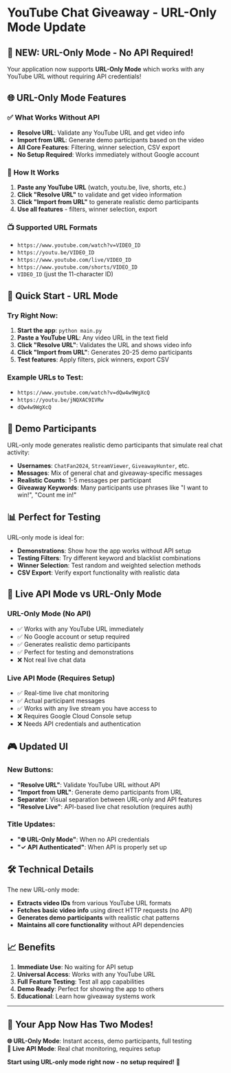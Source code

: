 # YouTube Chat Giveaway - URL-Only Mode Update

## 🎉 **NEW: URL-Only Mode - No API Required!**

Your application now supports **URL-Only Mode** which works with any YouTube URL without requiring API credentials!

## 🌐 **URL-Only Mode Features**

### ✅ **What Works Without API**
- **Resolve URL**: Validate any YouTube URL and get video info
- **Import from URL**: Generate demo participants based on the video
- **All Core Features**: Filtering, winner selection, CSV export
- **No Setup Required**: Works immediately without Google account

### 🔄 **How It Works**
1. **Paste any YouTube URL** (watch, youtu.be, live, shorts, etc.)
2. **Click "Resolve URL"** to validate and get video information
3. **Click "Import from URL"** to generate realistic demo participants
4. **Use all features** - filters, winner selection, export

### 📺 **Supported URL Formats**
- `https://www.youtube.com/watch?v=VIDEO_ID`
- `https://youtu.be/VIDEO_ID`
- `https://www.youtube.com/live/VIDEO_ID`
- `https://www.youtube.com/shorts/VIDEO_ID`
- `VIDEO_ID` (just the 11-character ID)

## 🚀 **Quick Start - URL Mode**

### **Try Right Now:**
1. **Start the app**: `python main.py`
2. **Paste a YouTube URL**: Any video URL in the text field
3. **Click "Resolve URL"**: Validates the URL and shows video info
4. **Click "Import from URL"**: Generates 20-25 demo participants
5. **Test features**: Apply filters, pick winners, export CSV

### **Example URLs to Test:**
- `https://www.youtube.com/watch?v=dQw4w9WgXcQ`
- `https://youtu.be/jNQXAC9IVRw`
- `dQw4w9WgXcQ`

## 🎯 **Demo Participants**

URL-only mode generates realistic demo participants that simulate real chat activity:

- **Usernames**: `ChatFan2024`, `StreamViewer`, `GiveawayHunter`, etc.
- **Messages**: Mix of general chat and giveaway-specific messages
- **Realistic Counts**: 1-5 messages per participant
- **Giveaway Keywords**: Many participants use phrases like "I want to win!", "Count me in!"

## 📊 **Perfect for Testing**

URL-only mode is ideal for:
- **Demonstrations**: Show how the app works without API setup
- **Testing Filters**: Try different keyword and blacklist combinations
- **Winner Selection**: Test random and weighted selection methods
- **CSV Export**: Verify export functionality with realistic data

## 🔴 **Live API Mode vs URL-Only Mode**

### **URL-Only Mode (No API)**
- ✅ Works with any YouTube URL immediately
- ✅ No Google account or setup required
- ✅ Generates realistic demo participants
- ✅ Perfect for testing and demonstrations
- ❌ Not real live chat data

### **Live API Mode (Requires Setup)**
- ✅ Real-time live chat monitoring
- ✅ Actual participant messages
- ✅ Works with any live stream you have access to
- ❌ Requires Google Cloud Console setup
- ❌ Needs API credentials and authentication

## 🎮 **Updated UI**

### **New Buttons:**
- **"Resolve URL"**: Validate YouTube URL without API
- **"Import from URL"**: Generate demo participants from URL
- **Separator**: Visual separation between URL-only and API features
- **"Resolve Live"**: API-based live chat resolution (requires auth)

### **Title Updates:**
- **"🌐 URL-Only Mode"**: When no API credentials
- **"✓ API Authenticated"**: When API is properly set up

## 🛠️ **Technical Details**

The new URL-only mode:
- **Extracts video IDs** from various YouTube URL formats
- **Fetches basic video info** using direct HTTP requests (no API)
- **Generates demo participants** with realistic chat patterns
- **Maintains all core functionality** without API dependencies

## 📈 **Benefits**

1. **Immediate Use**: No waiting for API setup
2. **Universal Access**: Works with any YouTube URL
3. **Full Feature Testing**: Test all app capabilities
4. **Demo Ready**: Perfect for showing the app to others
5. **Educational**: Learn how giveaway systems work

---

## 🎉 **Your App Now Has Two Modes!**

**🌐 URL-Only Mode**: Instant access, demo participants, full testing  
**🔴 Live API Mode**: Real chat monitoring, requires setup

**Start using URL-only mode right now - no setup required!** 🚀
